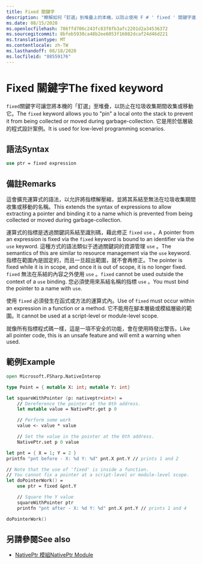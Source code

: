 ```yaml
---
title: Fixed 關鍵字
description: "瞭解如何「釘選」到堆疊上的本機，以防止使用 F # ' fixed ' 關鍵字進行收集。"
ms.date: 08/15/2020
ms.openlocfilehash: 786ffd706c243fc83f8fb3afc2201d2a34536372
ms.sourcegitcommit: 8bfeb5930ca48b2ee6053f16082dcaf24d46d221
ms.translationtype: MT
ms.contentlocale: zh-TW
ms.lasthandoff: 08/18/2020
ms.locfileid: "88559176"
---
```

# <a name="the-fixed-keyword"></a><span data-ttu-id="9825e-103">Fixed 關鍵字</span><span class="sxs-lookup"><span data-stu-id="9825e-103">The fixed keyword</span></span>

<span data-ttu-id="9825e-104">`fixed`關鍵字可讓您將本機的「釘選」至堆疊，以防止在垃圾收集期間收集或移動它。</span><span class="sxs-lookup"><span data-stu-id="9825e-104">The `fixed` keyword allows you to "pin" a local onto the stack to prevent it from being collected or moved during garbage-collection.</span></span>  <span data-ttu-id="9825e-105">它是用於低層級的程式設計案例。</span><span class="sxs-lookup"><span data-stu-id="9825e-105">It is used for low-level programming scenarios.</span></span>

## <a name="syntax"></a><span data-ttu-id="9825e-106">語法</span><span class="sxs-lookup"><span data-stu-id="9825e-106">Syntax</span></span>

```fsharp
use ptr = fixed expression
```

## <a name="remarks"></a><span data-ttu-id="9825e-107">備註</span><span class="sxs-lookup"><span data-stu-id="9825e-107">Remarks</span></span>

<span data-ttu-id="9825e-108">這會擴充運算式的語法，以允許將指標解壓縮，並將其系結至無法在垃圾收集期間收集或移動的名稱。</span><span class="sxs-lookup"><span data-stu-id="9825e-108">This extends the syntax of expressions to allow extracting a pointer and binding it to a name which is prevented from being collected or moved during garbage-collection.</span></span>  

<span data-ttu-id="9825e-109">運算式的指標是透過關鍵詞系結至識別碼，藉此修正 `fixed` `use` 。</span><span class="sxs-lookup"><span data-stu-id="9825e-109">A pointer from an expression is fixed via the `fixed` keyword is bound to an identifier via the `use` keyword.</span></span>  <span data-ttu-id="9825e-110">這種方式的語法類似于透過關鍵詞的資源管理 `use` 。</span><span class="sxs-lookup"><span data-stu-id="9825e-110">The semantics of this are similar to resource management via the `use` keyword.</span></span>  <span data-ttu-id="9825e-111">指標在範圍內是固定的，而且一旦超出範圍，就不會再修正。</span><span class="sxs-lookup"><span data-stu-id="9825e-111">The pointer is fixed while it is in scope, and once it is out of scope, it is no longer fixed.</span></span>  <span data-ttu-id="9825e-112">`fixed` 無法在系結的內容之外使用 `use` 。</span><span class="sxs-lookup"><span data-stu-id="9825e-112">`fixed` cannot be used outside the context of a `use` binding.</span></span>  <span data-ttu-id="9825e-113">您必須使用來系結名稱的指標 `use` 。</span><span class="sxs-lookup"><span data-stu-id="9825e-113">You must bind the pointer to a name with `use`.</span></span>

<span data-ttu-id="9825e-114">使用 `fixed` 必須發生在函式或方法的運算式內。</span><span class="sxs-lookup"><span data-stu-id="9825e-114">Use of `fixed` must occur within an expression in a function or a method.</span></span>  <span data-ttu-id="9825e-115">它不能用在腳本層級或模組層級的範圍。</span><span class="sxs-lookup"><span data-stu-id="9825e-115">It cannot be used at a script-level or module-level scope.</span></span>

<span data-ttu-id="9825e-116">就像所有指標程式碼一樣，這是一項不安全的功能，會在使用時發出警告。</span><span class="sxs-lookup"><span data-stu-id="9825e-116">Like all pointer code, this is an unsafe feature and will emit a warning when used.</span></span>

## <a name="example"></a><span data-ttu-id="9825e-117">範例</span><span class="sxs-lookup"><span data-stu-id="9825e-117">Example</span></span>

```fsharp
open Microsoft.FSharp.NativeInterop

type Point = { mutable X: int; mutable Y: int}

let squareWithPointer (p: nativeptr<int>) =
    // Dereference the pointer at the 0th address.
    let mutable value = NativePtr.get p 0

    // Perform some work
    value <- value * value

    // Set the value in the pointer at the 0th address.
    NativePtr.set p 0 value

let pnt = { X = 1; Y = 2 }
printfn "pnt before - X: %d Y: %d" pnt.X pnt.Y // prints 1 and 2

// Note that the use of 'fixed' is inside a function.
// You cannot fix a pointer at a script-level or module-level scope.
let doPointerWork() =
    use ptr = fixed &pnt.Y

    // Square the Y value
    squareWithPointer ptr
    printfn "pnt after - X: %d Y: %d" pnt.X pnt.Y // prints 1 and 4

doPointerWork()
```

## <a name="see-also"></a><span data-ttu-id="9825e-118">另請參閱</span><span class="sxs-lookup"><span data-stu-id="9825e-118">See also</span></span>

- [<span data-ttu-id="9825e-119">NativePtr 模組</span><span class="sxs-lookup"><span data-stu-id="9825e-119">NativePtr Module</span></span>](https://fsharp.github.io/fsharp-core-docs/reference/fsharp-nativeinterop-nativeptrmodule.html)
